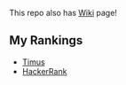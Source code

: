 This repo also has [Wiki](https://github.com/907th/code-challenges/wiki) page!

## My Rankings

* [Timus](https://acm.timus.ru/author.aspx?id=309777)
* [HackerRank](https://www.hackerrank.com/aychernenkov)
